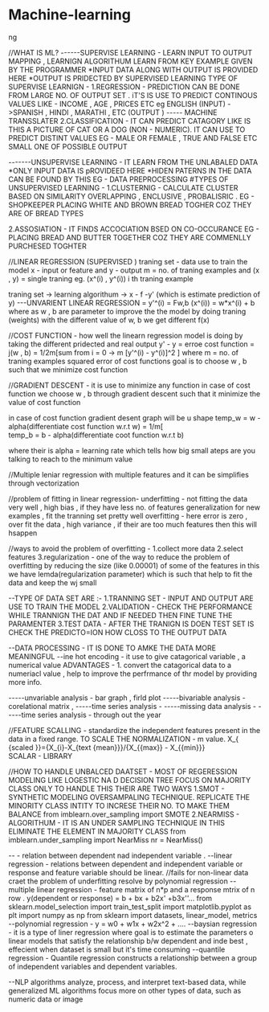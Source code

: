
# Machine-learning
ng

//WHAT IS ML?
------SUPERVISE LEARNING - LEARN INPUT TO OUTPUT MAPPING , LEARNIGN ALGORITHUM LEARN FROM KEY EXAMPLE GIVEN BY THE PROGRAMMER
*INPUT DATA ALONG WITH OUTPUT IS PROVIDED HERE 
*OUTPUT IS PRIDECTED BY SUPERVISED LEARNING
 TYPE OF SUPERVISE LEARNIGN - 
 1.REGRESSION - PREDICTION CAN BE DONE FROM LARGE NO. OF OUTPUT SET .
 iT'S IS USE TO PREDICT CONTINOUS VALUES LIKE - INCOME , AGE , PRICES ETC
  eg ENGLISH (INPUT) ->SPANISH , HINDI , MARATHI , ETC (OUTPUT ) ----- MACHINE TRANSSLATER
2.CLASSIFICATION - IT CAN PREDICT CATAGORY LIKE IS THIS A PICTURE OF CAT OR A DOG (NON - NUMERIC).
IT CAN USE TO PREDICT DISTINT VALUES EG - MALE OR FEMALE , TRUE AND FALSE ETC
 SMALL ONE OF POSSIBLE OUTPUT

 -------UNSUPERVISE LEARNING - IT LEARN FROM THE UNLABALED DATA 
 *ONLY INPUT DATA IS pROVIDEED HERE 
 *HIDEN PATERNS IN THE DATA CAN BE FOUND BY THIS
 EG - DATA PREPROCESSING 
 #TYPES OF UNSUPERVISED LEARNING -
 1.CLUSTERNIG - CALCULATE CLUSTER BASED ON SIMILARITY
 OVERLAPPING , ENCLUSIVE , PROBALISRIC .
EG - SHOPKEEPER PLACING WHITE AND BROWN BREAD TOGHER COZ THEY ARE OF BREAD TYPES

 2.ASSOSIATION - IT FINDS ACCOCIATION BSED ON CO-OCCURANCE 
 EG - PLACING BREAD AND BUTTER TOGETHER COZ THEY ARE COMMENLLY PURCHESED TOGHTER

//LINEAR REGRESSION (SUPERVISED )
traning set - data use to train the model
x - input or feature     and      y - output 
m = no. of traning examples      and (x , y) = single traning eg.            (x^(i) , y^(i)) i th traning example

traning set -> learning algorithum -> x - f -y' (which is estimate prediction of y)
---UNVARIENT LINEAR REGRESSION = y'^(i) = Fw,b (x^(i)) = w*x^(i) + b  where as w , b are parameter to improve the the model by doing traning (weights)
with the different value of w, b we get different f(x) 

//COST FUNCTION - how well the linearn regression model is doing by taking the different pridected and real output 
       y' - y = erroe
       cost function = j(w , b)   = 1/2m[sum from i = 0 -> m [y'^(i) - y^(i)]^2 ]  where m = no. of traning examples
          squared error of cost functions 
goal is to choose w , b such that we minimize cost function

//GRADIENT DESCENT - it is use to minimize any function in case of cost function 
we choose w , b through gradient descent such that it minimize the value of cost function

in case of cost function gradient desent graph will be u shape
     temp_w = w - alpha(differentiate cost function w.r.t w)     = 1/m[          
     temp_b = b - alpha(differentiate coot function w.r.t b)

where their is alpha = learning rate which tells how big small ateps are you talking to reach to the minimum value

//Multiple leniar regression with multiple features and it can be simplifies through vectorization




//problem of fitting in linear regression-
underfitting - not fitting the data very well , high bias , if they have less no. of features
generalization for new examples , fit the tranning set pretty well
overfitting - here error is zero , over fit the data , high variance , if their are too much features then this will hsappen

//ways to avoid the problem of overfitting - 
1.collect more data
2.select features
3.regularization - one of the way to reduce the problem of overfitting by reducing the size (like 0.00001) of some of the features
 in this we have lemda(regularization parameter) which is such that help to fit the data and keep the wj small





--TYPE OF DATA SET ARE :-
1.TRANNING SET - INPUT AND OUTPUT ARE USE TO TRAIN THE MODEL 
2.VALIDATION - CHECK THE PERFORMANCE WHILE TRANNIGN THE DAT AND IF NEEDED THEN FINE TUNE THE PARAMENTER
3.TEST DATA - AFTER THE TRANIGN IS DOEN TEST SET IS CHECK THE PREDICTO=ION HOW CLOSS TO THE OUTPUT DATA 

 --DATA PROCESSING - IT IS DONE TO AMKE THE DATA MORE MEANINGFUL 
--ine hot encoding - it use to give catagorical variable , a numerical value
  ADVANTAGES - 1. convert the catagorical data to a numeriacl value , help to improve the perfrmance of thr model by providing more info.
  
-----unvariable analysis - bar graph , firld plot
-----bivariable analysis - corelational matrix ,
-----time series analysis - 
-----missing data analysis -
-----time series analysis - through out the year

//FEATURE SCALLING - standardize the independent features present in the data in a fixed range. TO SCALE THE 
NORMALIZATION - m value.
             X_{ {scaled }}={X_{i}-X_{text {mean}}}/{X_{{max}} - X_{{min}}}  
SCALAR - LIBRARY 

//HOW TO HANDLE UNBALCED DAATSET - MOST OF REGERESSION MODELING LIKE LOGESTIC NA D DECISION TREE FOCUS ON MAJORITY CLASS ONLY 
        TO HANDLE THIS THEIR ARE TWO WAYS 
  1.SMOT - SYNTHETIC MODELING OVERSAMPALING TECHNIQUE. REPLICATE THE MINORITY CLASS INTITY TO INCRESE THEIR NO. TO MAKE THEM BALANCE
from imblearn.over_sampling import SMOTE
  2.NEARMISS - ALGORITHUM - IT IS AN UNDER SAMPLING TECHNIQUE IN THIS ELIMINATE THE ELEMENT IN MAJORITY CLASS
from imblearn.under_sampling import NearMiss
nr = NearMiss()

--             - relation between dependent nad independent variable .
--linear regression - relations between dependent and independent variable or response and feature variable should be linear.
   //fails for non-linear data craet the problem of underfitting resolve by polynomial regression
--multiple linear regression - feature matrix of n*p and a response mtrix of n row . y(dependent or response) = b + bx + b2x' +b3x''...
      from sklearn.model_selection import train_test_split
import matplotlib.pyplot as plt
import numpy as np
from sklearn import datasets, linear_model, metrics
--polynomial regression - y = w0 + w1x + w2x^2 + ....
--baysian regression - it is a type of liner regression where goal is to estimate the parameters o linear models that 
satisfy the relationship b/w dependent and inde best , effecient when dataset is small but it's time consuming
--quantile regression - Quantile regression constructs a relationship between a group of independent variables and dependent variables. 

--NLP algorithms analyze, process, and interpret text-based data, while generalized ML algorithms focus more on other types of data, such as numeric data or image
